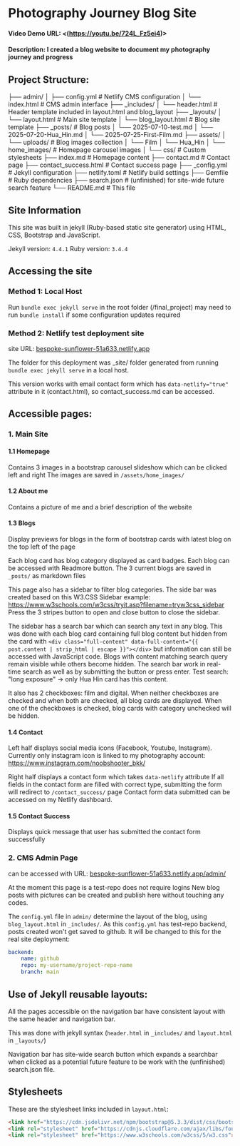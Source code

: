 # Photography Journey Blog Site
#### Video Demo URL:  <(https://youtu.be/724L_Fz5ei4)>
#### Description: I created a blog website to document my photography journey and progress


## Project Structure:

├── admin/
│   ├── config.yml           # Netlify CMS configuration
│   └── index.html           # CMS admin interface
├── _includes/
│   └── header.html          # Header template included in layout.html and blog_layout
├── _layouts/
│   └── layout.html          # Main site template
│   └── blog_layout.html     # Blog site template
├── _posts/                  # Blog posts
│   └── 2025-07-10-test.md
│   └── 2025-07-20-Hua_Hin.md
│   └── 2025-07-25-First-Film.md
├── assets/
│   └── uploads/             # Blog images collection
│       └── Film
│       └── Hua_Hin
│   └── home_images/         # Homepage carousel images
│   └── css/                 # Custom stylesheets
├── index.md                 # Homepage content
├── contact.md               # Contact page
├── contact_success.html     # Contact success page
├── _config.yml              # Jekyll configuration
├── netlify.toml             # Netlify build settings
├── Gemfile                  # Ruby dependencies
├── search.json              # (unfinished) for site-wide future search feature
└── README.md                # This file


## Site Information
This site was built in jekyll (Ruby-based static site generator) using HTML, CSS, Bootstrap and JavaScript.

Jekyll version: `4.4.1`
Ruby version: `3.4.4`

## Accessing the site

### Method 1: Local Host
Run `bundle exec jekyll serve` in the root folder (/final_project)
may need to run `bundle install` if some configuration updates required

### Method 2: Netlify test deployment site
site URL: [bespoke-sunflower-51a633.netlify.app](https://bespoke-sunflower-51a633.netlify.app)

The folder for this deployment was _site/ folder generated from running
`bundle exec jekyll serve` in a local host.

This version works with email contact form which has `data-netlify="true"` attribute in it (contact.html), so contact_success.md can be accessed.

## Accessible pages:

### 1. Main Site

#### 1.1 Homepage
Contains 3 images in a bootstrap carousel slideshow which can be clicked left and right
The images are saved in `/assets/home_images/`

#### 1.2 About me
Contains a picture of me and a brief description of the website

#### 1.3 Blogs
Display previews for blogs in the form of bootstrap cards with latest blog on the top left of the page

Each blog card has blog category displayed as card badges. Each blog can be accessed with Readmore button.
The 3 current blogs are saved in `_posts/` as markdown files

This page also has a sidebar to filter blog categories.
The side bar was created based on this W3.CSS Sidebar example: https://www.w3schools.com/w3css/tryit.asp?filename=tryw3css_sidebar
Press the 3 stripes button to open and close button to close the sidebar.

The sidebar has a search bar which can search any text in any blog. This was done with each blog card containing full blog content but hidden from the card with `<div class="full-content" data-full-content="{{ post.content | strip_html | escape }}"></div>`
but information can still be accessed with JavaScript code. Blogs with content matching search query remain visible while others become hidden. The search bar work in real-time search as well as by submitting the button or press enter.
Test search: "long exposure" -> only Hua Hin card has this content.


It also has 2 checkboxes: film and digital.
When neither checkboxes are checked and when both are checked, all blog cards are displayed.
When one of the checkboxes is checked, blog cards with category unchecked will be hidden.

#### 1.4 Contact
Left half displays social media icons (Facebook, Youtube, Instagram).
Currently only instagram icon is linked to my photography account: https://www.instagram.com/noobshooter_bkk/

Right half displays a contact form which takes `data-netlify` attribute
If all fields in the contact form are filled with correct type,
submitting the form will redirect to `/contact_success/` page
Contact form data submitted can be accessed on my Netlify dashboard.

#### 1.5 Contact Success
Displays quick message that user has submitted the contact form successfully

### 2. CMS Admin Page
can be accessed with URL: [bespoke-sunflower-51a633.netlify.app/admin/](https://bespoke-sunflower-51a633.netlify.app/admin/)

At the moment this page is a test-repo does not require logins
New blog posts with pictures can be created and publish here without touching any codes.

The `config.yml` file in `admin/` determine the layout of the blog,
using `blog_layout.html` in `_includes/`.
As this `config.yml` has test-repo backend, posts created won't get saved to github.
It will be changed to this for the real site deployment:

```yaml
backend:
    name: github
    repo: my-username/project-repo-name
    branch: main
```

## Use of Jekyll reusable layouts:
All the pages accessible on the navigation bar have consistent
layout with the same header and navigation bar.

This was done with jekyll syntax (`header.html` in `_includes/` and `layout.html` in `_layouts/`)

Navigation bar has site-wide search button which expands a searchbar when clicked as a potential future feature to be work with the (unfinished) search.json file.

## Stylesheets
These are the stylesheet links included in `layout.html`:

```html
<link href="https://cdn.jsdelivr.net/npm/bootstrap@5.3.3/dist/css/bootstrap.min.css" rel="stylesheet" />
<link rel="stylesheet" href="https://cdnjs.cloudflare.com/ajax/libs/font-awesome/4.7.0/css/font-awesome.min.css">
<link rel="stylesheet" href="https://www.w3schools.com/w3css/5/w3.css">
```








